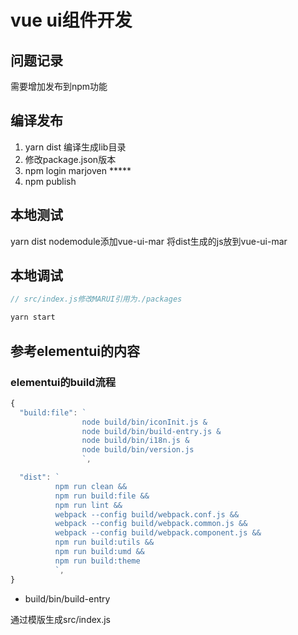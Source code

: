 # vue ui组件开发

## 问题记录

需要增加发布到npm功能

## 编译发布

1. yarn dist 编译生成lib目录
1. 修改package.json版本  
1. npm login  marjoven  *****  
1. npm publish

## 本地测试

yarn dist
nodemodule添加vue-ui-mar
将dist生成的js放到vue-ui-mar

## 本地调试

```js
// src/index.js修改MARUI引用为./packages
```

```sh
yarn start
```

## 参考elementui的内容

### elementui的build流程

```js
{
  "build:file": `
                node build/bin/iconInit.js &
                node build/bin/build-entry.js &
                node build/bin/i18n.js &
                node build/bin/version.js
                `,

  "dist": `
          npm run clean &&
          npm run build:file &&
          npm run lint &&
          webpack --config build/webpack.conf.js &&
          webpack --config build/webpack.common.js &&
          webpack --config build/webpack.component.js &&
          npm run build:utils &&
          npm run build:umd &&
          npm run build:theme
          `,
}
```

- build/bin/build-entry

通过模版生成src/index.js
